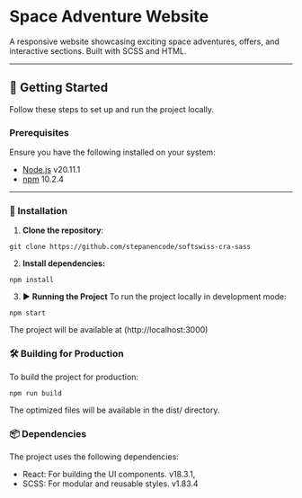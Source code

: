 # Space Adventure Website

A responsive website showcasing exciting space adventures, offers, and interactive sections. Built with SCSS and HTML.

---

## 🚀 Getting Started

Follow these steps to set up and run the project locally.

### Prerequisites

Ensure you have the following installed on your system:

- [Node.js](https://nodejs.org/) v20.11.1
- [npm](https://www.npmjs.com/) 10.2.4

---

### 🔧 Installation

1. **Clone the repository**:

`git clone https://github.com/stepanencode/softswiss-cra-sass`

2. **Install dependencies:**

`npm install`

3. ▶️ **Running the Project**
   To run the project locally in development mode:

`npm start`

The project will be available at (http://localhost:3000)

### 🛠️ Building for Production

To build the project for production:

`npm run build`

The optimized files will be available in the dist/ directory.

### 📦 Dependencies

The project uses the following dependencies:

- React: For building the UI components. v18.3.1,
- SCSS: For modular and reusable styles. v1.83.4
